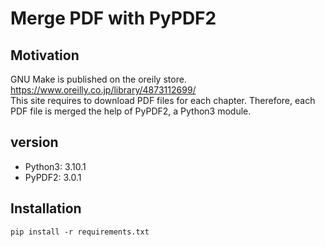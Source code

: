 # Merge PDF with PyPDF2
## Motivation
GNU Make is published on the oreily store.
\
https://www.oreilly.co.jp/library/4873112699/ \
This site requires to download PDF files for each chapter. Therefore, each PDF file is merged the help of PyPDF2, a Python3 module.

## version 
- Python3: 3.10.1 
- PyPDF2: 3.0.1

## Installation
```
pip install -r requirements.txt
```

